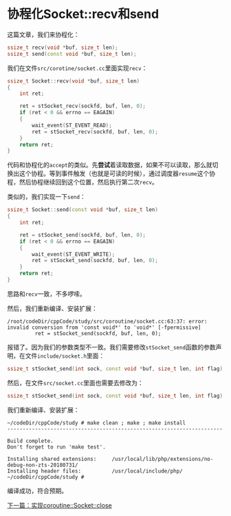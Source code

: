 # 协程化Socket::recv和send

这篇文章，我们来协程化：
```cpp
ssize_t recv(void *buf, size_t len);
ssize_t send(const void *buf, size_t len);
```

我们在文件`src/corotine/socket.cc`里面实现`recv`：

```cpp
ssize_t Socket::recv(void *buf, size_t len)
{
    int ret;

    ret = stSocket_recv(sockfd, buf, len, 0);
    if (ret < 0 && errno == EAGAIN)
    {
        wait_event(ST_EVENT_READ);
        ret = stSocket_recv(sockfd, buf, len, 0);
    }
    return ret;
}
```

代码和协程化的`accept`的类似。先**尝试**着读取数据，如果不可以读取，那么就切换出这个协程。等到事件触发（也就是可读的时候），通过调度器`resume`这个协程，然后协程继续回到这个位置，然后执行第二次`recv`。

类似的，我们实现一下`send`：

```cpp
ssize_t Socket::send(const void *buf, size_t len)
{
    int ret;

    ret = stSocket_send(sockfd, buf, len, 0);
    if (ret < 0 && errno == EAGAIN)
    {
        wait_event(ST_EVENT_WRITE);
        ret = stSocket_send(sockfd, buf, len, 0);
    }
    return ret;
}
```

思路和`recv`一致，不多啰嗦。

然后，我们重新编译、安装扩展：

```shell
/root/codeDir/cppCode/study/src/coroutine/socket.cc:63:37: error: invalid conversion from 'const void*' to 'void*' [-fpermissive]
         ret = stSocket_send(sockfd, buf, len, 0);
```

报错了。因为我们的参数类型不一致。我们需要修改`stSocket_send`函数的参数声明，在文件`include/socket.h`里面：

```cpp
ssize_t stSocket_send(int sock, const void *buf, size_t len, int flag);
```

然后，在文件`src/socket.cc`里面也需要去修改为：

```cpp
ssize_t stSocket_send(int sock, const void *buf, size_t len, int flag)
```

我们重新编译、安装扩展：

```shell
~/codeDir/cppCode/study # make clean ; make ; make install
----------------------------------------------------------------------

Build complete.
Don't forget to run 'make test'.

Installing shared extensions:     /usr/local/lib/php/extensions/no-debug-non-zts-20180731/
Installing header files:          /usr/local/include/php/
~/codeDir/cppCode/study # 
```

编译成功，符合预期。

[下一篇：实现coroutine::Socket::close](./《PHP扩展开发》-协程-实现coroutine::Socket::close.md)

